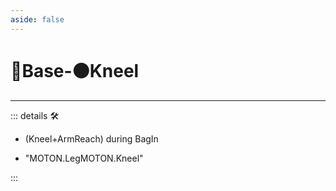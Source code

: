 ```yaml
---
aside: false
---
```

# 🔷<soma>Base</soma>-🟠<motor>Kneel</motor>

---

<!-- =================================================== -->
<!-- =================================================== -->
<!-- =================================================== -->
<!-- =================================================== -->
<!-- =================================================== -->
::: details 🛠

- (Kneel+ArmReach) during BagIn

- "MOTON.LegMOTON.Kneel"

:::
